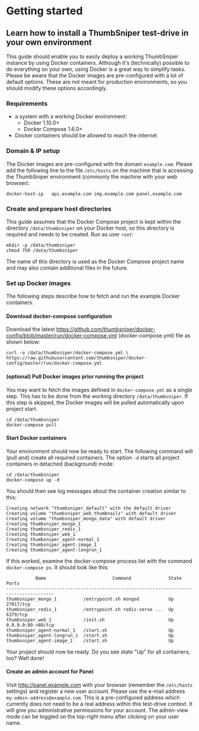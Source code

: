 # Getting started

## Learn how to install a ThumbSniper test-drive in your own environment
This guide should enable you to easily deploy a working ThumbSniper instance by using Docker containers. Although it's (technically) possible to do everything on your own, using Docker is a great way to simplify tasks.  Please be aware that the Docker images are pre-configured with a lot of default options. These are not meant for production environments, so you should modify these options accordingly.

### Requirements
- a system with a working Docker environment:
  - Docker 1.10.0+
  - Docker Compose 1.6.0+
- Docker containers should be allowed to reach the internet

### Domain & IP setup
The Docker images are pre-configured with the domain ```example.com```. Please add the following line to the file ```/etc/hosts``` on the machine that is accessing the ThumbSniper environment (commonly the machine with your web browser):

```
docker-host-ip   api.example.com img.example.com panel.example.com
```

### Create and prepare host directories
This guide assumes that the Docker Compose project is kept within the directory ```/data/thumbsniper``` on your Docker host, so this directory is required and needs to be created. Run as user ```root```:
```
mkdir -p /data/thumbsniper
chmod 750 /data/thumbsniper
```
The name of this directory is used as the Docker Compose project name and may also contain additional files in the future.

### Set up Docker images
The following steps describe how to fetch and run the example Docker containers.

#### Download docker-compose configuration
Download the latest https://github.com/thumbsniper/docker-config/blob/master/run/docker-compose.yml (docker-compose.yml) file  as shown below:
```
curl -o /data/thumbsniper/docker-compose.yml \
https://raw.githubusercontent.com/thumbsniper/docker-config/master/run/docker-compose.yml
```
#### (optional) Pull Docker images prior running the project
You may want to fetch the images defined in ```docker-compose.yml``` as a single step. This has to be done from the working directory ```/data/thumbsniper```. If this step is skipped, the Docker images will be pulled automatically upon project start.
```
cd /data/thumbsniper
docker-compose pull
```
#### Start Docker containers
Your environment should now be ready to start. The following command will (pull and) create all required containers. The option ```-d``` starts all project containers in detached (background) mode:
```
cd /data/thumbsniper
docker-compose up -d
```
You should then see log messages about the container creation similar to this:
```
Creating network "thumbsniper_default" with the default driver
Creating volume "thumbsniper_web_thumbnails" with default driver
Creating volume "thumbsniper_mongo_data" with default driver
Creating thumbsniper_mongo_1
Creating thumbsniper_redis_1
Creating thumbsniper_web_1
Creating thumbsniper_agent-normal_1
Creating thumbsniper_agent-image_1
Creating thumbsniper_agent-longrun_1
```
If this worked, examine the docker-compose process list with the command ```docker-compose ps```. It should look like this:
```
           Name                         Command              State         Ports
----------------------------------------------------------------------------------------
thumbsniper_mongo_1          /entrypoint.sh mongod           Up    27017/tcp
thumbsniper_redis_1          /entrypoint.sh redis-serve ...  Up    6379/tcp
thumbsniper_web_1            /init.sh                        Up    0.0.0.0:80->80/tcp
thumbsniper_agent-normal_1   /start.sh                       Up
thumbsniper_agent-longrun_1  /start.sh                       Up
thumbsniper_agent-image_1    /start.sh                       Up
```
Your project should now be ready. Do you see state "Up" for all containers, too? Well done!

#### Create an admin account for Panel
Visit http://panel.example.com with your browser (remember the ```/etc/hosts``` settings) and register a new user account. Please use the e-mail address ```my-admin-address@example.com```.  This is a pre-configured address which currently does not need to be a real address within this test-drive context. It will give you administrative permissions for your account. The admin-view mode can be toggled on the top-right menu after clicking on your user name.
